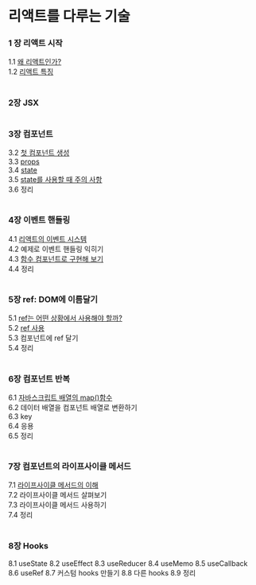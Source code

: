 # 리액트를 다루는 기술

### 1 장 리액트 시작
   1.1 [왜 리액트인가?](https://rachelslab.tistory.com/99)<br/>
   1.2 [리액트 특징](https://rachelslab.tistory.com/99)<br/>
# 

### 2장 JSX
#

### 3장 컴포넌트
   3.2 [첫 컴포넌트 생성](https://rachelslab.tistory.com/101)<br/>
   3.3 [props](https://rachelslab.tistory.com/101)<br/>
   3.4 [state](https://rachelslab.tistory.com/102)<br/>
   3.5 [state를 사용할 때 주의 사항](https://rachelslab.tistory.com/102)<br/>
   3.6 정리
#

### 4장 이벤트 핸들링
   4.1 [리액트의 이벤트 시스템](https://rachelslab.tistory.com/112)<br/>
   4.2 예제로 이벤트 핸들링 익히기<br/>
   4.3 [함수 컴포넌트로 구현해 보기](https://github.com/BoraParkDev/react-example/blob/main/src/EventPractics.tsx)<br/>
   4.4 정리
#

### 5장 ref: DOM에 이름달기
   5.1 [ref는 어떤 상황에서 사용해야 할까?](https://rachelslab.tistory.com/113)<br/>
   5.2 [ref 사용](https://github.com/BoraParkDev/react-example/blob/main/src/StopWatch.tsx)<br/>
   5.3 컴포넌트에 ref 달기<br/>
   5.4 정리<br/>
#

### 6장 컴포넌트 반복
   6.1 [자바스크립트 배열의 map()함수](https://github.com/BoraParkDev/react-example/blob/main/src/IterationSample.tsx)<br/>
   6.2 데이터 배열을 컴포넌트 배열로 변환하기<br/>
   6.3 key<br/>
   6.4 응용<br/>
   6.5 정리<br/>
#

### 7장 컴포넌트의 라이프사이클 메서드
   7.1 [라이프사이클 메서드의 이해](https://rachelslab.tistory.com/120)<br/>
   7.2 라이프사이클 메서드 살펴보기<br/>
   7.3 라이프사이클 메서드 사용하기<br/>
   7.4 정리<br/>
#

### 8장 Hooks
   8.1 useState
   8.2 useEffect
   8.3 useReducer
   8.4 useMemo
   8.5 useCallback
   8.6 useRef
   8.7 커스텀 hooks 만들기
   8.8 다른 hooks
   8.9 정리<br/>
#
